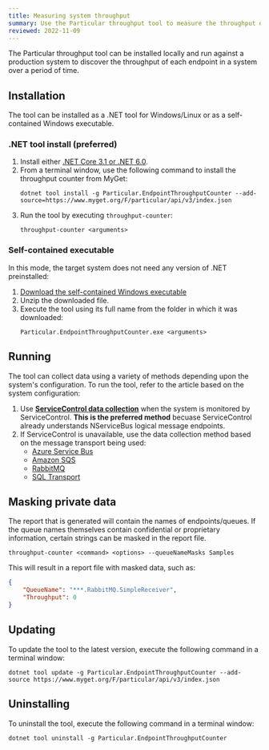 ```yaml
---
title: Measuring system throughput
summary: Use the Particular throughput tool to measure the throughput of an NServiceBus system.
reviewed: 2022-11-09
---
```


The Particular throughput tool can be installed locally and run against a production system to discover the throughput of each endpoint in a system over a period of time.

## Installation

The tool can be installed as a .NET tool for Windows/Linux or as a self-contained Windows executable.

### .NET tool install (preferred)

1. Install either [.NET Core 3.1 or .NET 6.0](https://dotnet.microsoft.com/en-us/download).
2. From a terminal window, use the following command to install the throughput counter from MyGet:
    ```shell
    dotnet tool install -g Particular.EndpointThroughputCounter --add-source=https://www.myget.org/F/particular/api/v3/index.json
    ```
3. Run the tool by executing `throughput-counter`:
    ```shell
    throughput-counter <arguments>
    ```

### Self-contained executable

In this mode, the target system does not need any version of .NET preinstalled:

1. [Download the self-contained Windows executable](https://s3.amazonaws.com/particular.downloads/EndpointThroughputCounter/Particular.EndpointThroughputCounter.zip)
2. Unzip the downloaded file.
3. Execute the tool using its full name from the folder in which it was downloaded:
    ```shell
    Particular.EndpointThroughputCounter.exe <arguments>
    ```

## Running

The tool can collect data using a variety of methods depending upon the system's configuration. To run the tool, refer to the article based on the system configuration:

1. Use [**ServiceControl data collection**](service-control.md) when the system is monitored by ServiceControl. **This is the preferred method** becuase ServiceControl already understands NServiceBus logical message endpoints.
2. If ServiceControl is unavailable, use the data collection method based on the message transport being used:
    * [Azure Service Bus](azure-service-bus.md)
    * [Amazon SQS](amazon-sqs.md)
    * [RabbitMQ](rabbitmq.md)
    * [SQL Transport](sql-transport.md)

## Masking private data

The report that is generated will contain the names of endpoints/queues. If the queue names themselves contain confidential or proprietary information, certain strings can be masked in the report file.

```shell
throughput-counter <command> <options> --queueNameMasks Samples
```

This will result in a report file with masked data, such as:

```json
{
    "QueueName": "***.RabbitMQ.SimpleReceiver",
    "Throughput": 0
}
```

## Updating

To update the tool to the latest version, execute the following command in a terminal window:

```shell
dotnet tool update -g Particular.EndpointThroughputCounter --add-source https://www.myget.org/F/particular/api/v3/index.json
```

## Uninstalling

To uninstall the tool, execute the following command in a terminal window:

```shell
dotnet tool uninstall -g Particular.EndpointThroughputCounter
```
